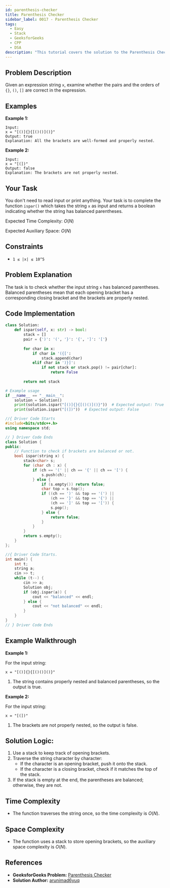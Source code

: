 ```yaml
---
id: parenthesis-checker
title: Parenthesis Checker
sidebar_label: 0017 - Parenthesis Checker
tags:
  - Easy
  - Stack
  - GeeksforGeeks
  - CPP
  - DSA
description: "This tutorial covers the solution to the Parenthesis Checker problem from the GeeksforGeeks website, featuring implementations in Python and C++."
---
```

## Problem Description

Given an expression string `x`, examine whether the pairs and the orders of `{}`, `()`, `[]` are correct in the expression.

## Examples

**Example 1:**

```
Input:
x = "[()]{}{[()()]()}"
Output: true
Explanation: All the brackets are well-formed and properly nested.
```

**Example 2:**

```
Input:
x = "[(])"
Output: false
Explanation: The brackets are not properly nested.
```

## Your Task

You don't need to read input or print anything. Your task is to complete the function `ispar()` which takes the string `x` as input and returns a boolean indicating whether the string has balanced parentheses.

Expected Time Complexity: $O(N)$

Expected Auxiliary Space: $O(N)$

## Constraints

* `1 ≤ |x| ≤ 10^5`

## Problem Explanation

The task is to check whether the input string `x` has balanced parentheses. Balanced parentheses mean that each opening bracket has a corresponding closing bracket and the brackets are properly nested.

## Code Implementation

<Tabs>
  <TabItem value="Python" label="Python" default>
  <SolutionAuthor name="@arunimad6yuq"/>

  ```py
  class Solution:
      def ispar(self, x: str) -> bool:
          stack = []
          pair = {')': '(', '}': '{', ']': '['}
          
          for char in x:
              if char in '({[':
                  stack.append(char)
              elif char in ')}]':
                  if not stack or stack.pop() != pair[char]:
                      return False
          
          return not stack

  # Example usage
  if __name__ == "__main__":
      solution = Solution()
      print(solution.ispar("[()]{}{[()()]()}"))  # Expected output: True
      print(solution.ispar("[(])"))  # Expected output: False
  ```

  </TabItem>
  <TabItem value="C++" label="C++">
  <SolutionAuthor name="@arunimad6yuq"/>

  ```cpp
  //{ Driver Code Starts
  #include<bits/stdc++.h>
  using namespace std;

  // } Driver Code Ends
  class Solution {
  public:
      // Function to check if brackets are balanced or not.
      bool ispar(string x) {
          stack<char> s;
          for (char ch : x) {
              if (ch == '(' || ch == '{' || ch == '[') {
                  s.push(ch);
              } else {
                  if (s.empty()) return false;
                  char top = s.top();
                  if ((ch == ')' && top == '(') ||
                      (ch == '}' && top == '{') ||
                      (ch == ']' && top == '[')) {
                      s.pop();
                  } else {
                      return false;
                  }
              }
          }
          return s.empty();
      }
  };

  //{ Driver Code Starts.
  int main() {
      int t;
      string a;
      cin >> t;
      while (t--) {
          cin >> a;
          Solution obj;
          if (obj.ispar(a)) {
              cout << "balanced" << endl;
          } else {
              cout << "not balanced" << endl;
          }
      }
  }
  // } Driver Code Ends
  ```

  </TabItem>
</Tabs>

## Example Walkthrough

**Example 1:**

For the input string:
```
x = "[()]{}{[()()]()}"
```
1. The string contains properly nested and balanced parentheses, so the output is true.

**Example 2:**

For the input string:
```
x = "[(])"
```
1. The brackets are not properly nested, so the output is false.

## Solution Logic:

1. Use a stack to keep track of opening brackets.
2. Traverse the string character by character:
    - If the character is an opening bracket, push it onto the stack.
    - If the character is a closing bracket, check if it matches the top of the stack.
3. If the stack is empty at the end, the parentheses are balanced; otherwise, they are not.

## Time Complexity

* The function traverses the string once, so the time complexity is $O(N)$.

## Space Complexity

* The function uses a stack to store opening brackets, so the auxiliary space complexity is $O(N)$.

## References

- **GeeksforGeeks Problem:** [Parenthesis Checker](https://www.geeksforgeeks.org/problems/parenthesis-checker2744/1)
- **Solution Author:** [arunimad6yuq](https://www.geeksforgeeks.org/user/arunimad6yuq/)
